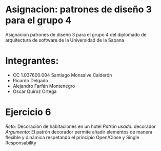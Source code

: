 # Asignacion: patrones de diseño 3 para el grupo 4
Asignación patrones de diseño 3 para el grupo 4 del diplomado de arquitectura de software de la Universidad de la Sabana

# Integrantes:
- CC 1.037600.004 Santiago Monsalve Calderón
- Ricardo Delgado
- Alejandro Farfán Montenegro
- Oscar Quiroz Ortega

# Ejercicio 6
*Reto:* Decoración de habitaciones en un hotel
*Patrón usado:* decorador
*Argumento:* El patrón decorador permite añadir elementos de manera flexible y dinámica respetando el principio Open/Close y Single Responsability
